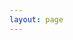 ```yaml
---
layout: page
---
```


<script setup>
import { VPTeamPage, VPTeamPageTitle, VPTeamPageSection, VPTeamMembers } from 'vitepress/theme';

const projectManagers = [
  {
    avatar: 'https://www.github.com/jaapmarcus.png',
    name: 'Jaap Marcus',
    links: [
      { icon: 'github', link: 'https://github.com/jaapmarcus' },
      { icon: 'twitter', link: 'https://twitter.com/jaapmarcus' },
    ],
  },
  {
    avatar: 'https://www.github.com/ScIT-Raphael.png',
    name: 'Raphael Schneeberger',
    links: [{ icon: 'github', link: 'https://github.com/ScIT-Raphael' }],
  },
  {
    avatar: 'https://www.github.com/divinity76.png',
    name: 'divinity76',
    links: [{ icon: 'github', link: 'https://github.com/divinity76' }],
  },
  {
    avatar: 'https://www.github.com/Lupul.png',
    name: 'Robert Zollner',
    links: [{ icon: 'github', link: 'https://github.com/Lupul' }],
  },
  {
    avatar: 'https://cdn.discordapp.com/avatars/737720562482151485/bac8f56f0a909032efaf60c1aa4047e5.webp',
    name: 'Kristan Kenney',
    // links: [{ icon: 'github', link: 'https://github.com/Lupul' }],
  },
];

const teamMembers = [
  {
    avatar: 'https://www.github.com/ioannidesalex.png',
    name: 'Alexandros Ioannides',
    title: 'CTO',
    org: "FocusNet",
    orgLink: "https://focus-net.net/",
    links: [{ icon: 'github', link: 'https://github.com/ioannidesalex' }],
  },
  {
    avatar: 'https://cdn.discordapp.com/avatars/737905427097845780/32452f630dd8684ed7c580806ccbee09.webp',
    name: 'Falzo',
    // links: [{ icon: 'github', link: 'https://github.com/cmstew' }],
  },
  {
    avatar: 'https://www.github.com/cmstew.png',
    name: 'Curtis Stewart',
    links: [{ icon: 'github', link: 'https://github.com/cmstew' }],
  },
];

const featuredContributors = [
  {
    avatar: 'https://www.github.com/jakobbouchard.png',
    name: 'Jakob Bouchard',
    title: 'Developer',
    org: "Prosomo",
    orgLink: "https://prosomo.com",
    links: [
      { icon: 'github', link: 'https://github.com/jakobbouchard' },
      { icon: 'twitter', link: 'https://twitter.com/bouchardjakob' },
    ],
  },
  {
    avatar: '/logo.png',
    name: 'John Doe',
  },
  {
    avatar: '/logo.png',
    name: 'John Doe',
  },
  {
    avatar: '/logo.png',
    name: 'John Doe',
  },
];
</script>

<VPTeamPage>
  <VPTeamPageTitle>
    <template #title>
      The Team
    </template>
    <template #lead>
      The development of Hestia is guided by an international team, some of whom have chosen to be featured below.
    </template>
  </VPTeamPageTitle>
  <VPTeamPageSection>
    <template #title>Project Managers</template>
    <template #members>
      <VPTeamMembers :members="projectManagers" />
    </template>
  </VPTeamPageSection>
  <VPTeamPageSection>
    <template #title>Team Members</template>
    <template #members>
      <VPTeamMembers :members="teamMembers" />
    </template>
  </VPTeamPageSection>
  <VPTeamPageSection>
    <template #title>Contributors</template>
    <template #members>
      <VPTeamMembers size="small" :members="featuredContributors" />
    </template>
  </VPTeamPageSection>
</VPTeamPage>
